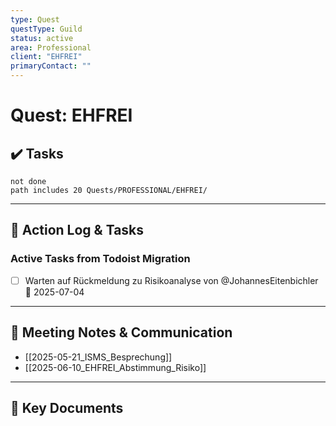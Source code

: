 ```yaml
---
type: Quest
questType: Guild
status: active
area: Professional
client: "EHFREI"
primaryContact: ""
---
```


# Quest: EHFREI

## ✔️ Tasks

```tasks
not done
path includes 20 Quests/PROFESSIONAL/EHFREI/
```

---

## 📝 Action Log & Tasks

### Active Tasks from Todoist Migration
- [ ] Warten auf Rückmeldung zu Risikoanalyse von @JohannesEitenbichler 📅 2025-07-04


---
## 💬 Meeting Notes & Communication
- [[2025-05-21_ISMS_Besprechung]]
- [[2025-06-10_EHFREI_Abstimmung_Risiko]]

---
## 📎 Key Documents
